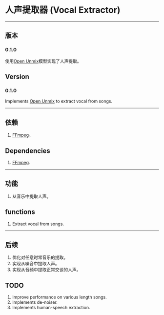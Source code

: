 # 人声提取器 (Vocal Extractor)
---

## 版本
### 0.1.0
使用[Open Unmix](https://github.com/sigsep/open-unmix-pytorch)模型实现了人声提取。
## Version
### 0.1.0
Implements [Open Unmix](https://github.com/sigsep/open-unmix-pytorch) to extract vocal from songs.

---
## 依赖
1. [FFmpeg](https://www.ffmpeg.org/download.html)。
## Dependencies
1. [FFmpeg](https://www.ffmpeg.org/download.html).
---
## 功能
1. 从音乐中提取人声。
## functions
1. Extract vocal from songs.
---
## 后续
1. 优化对任意时常音乐的提取。
2. 实现从噪音中提取人声。
3. 实现从音频中提取正常交谈的人声。
## TODO
1. Improve performance on various length songs.
2. Implements de-noiser.
3. Implements human-speech extraction.

